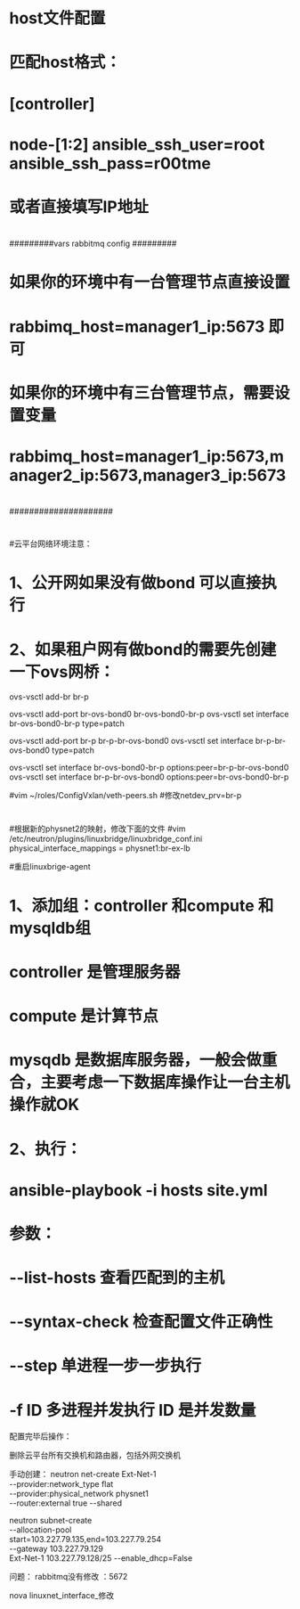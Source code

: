 
# host文件配置
# 匹配host格式：
# [controller]
# node-[1:2] ansible_ssh_user=root ansible_ssh_pass=r00tme
#  或者直接填写IP地址
#
#########vars rabbitmq config #########
# 如果你的环境中有一台管理节点直接设置
#  
# rabbimq_host=manager1_ip:5673 即可
#
# 如果你的环境中有三台管理节点，需要设置变量
#
# rabbimq_host=manager1_ip:5673,manager2_ip:5673,manager3_ip:5673
#
#####################
#
#云平台网络环境注意：
# 1、公开网如果没有做bond 可以直接执行
#
# 2、如果租户网有做bond的需要先创建一下ovs网桥：

ovs-vsctl add-br br-p

ovs-vsctl add-port br-ovs-bond0 br-ovs-bond0-br-p
ovs-vsctl set interface br-ovs-bond0-br-p type=patch

ovs-vsctl add-port br-p br-p-br-ovs-bond0
ovs-vsctl set interface br-p-br-ovs-bond0 type=patch

ovs-vsctl set interface br-ovs-bond0-br-p options:peer=br-p-br-ovs-bond0
ovs-vsctl set interface br-p-br-ovs-bond0 options:peer=br-ovs-bond0-br-p

#vim ~/roles/ConfigVxlan/veth-peers.sh
#修改netdev_prv=br-p
#
#根据新的physnet2的映射，修改下面的文件
#vim /etc/neutron/plugins/linuxbridge/linuxbridge_conf.ini
physical_interface_mappings = physnet1:br-ex-lb


#重启linuxbrige-agent
#
#
#    1、添加组：controller 和compute 和mysqldb组
#    
#    controller 是管理服务器
#    compute    是计算节点
#    mysqdb     是数据库服务器，一般会做重合，主要考虑一下数据库操作让一台主机操作就OK
#    
#    
#    2、执行：
#    ansible-playbook -i hosts site.yml
#    
#    参数：
#    --list-hosts     查看匹配到的主机
#    --syntax-check   检查配置文件正确性
#    --step           单进程一步一步执行
#    -f ID            多进程并发执行 ID 是并发数量



配置完毕后操作：


删除云平台所有交换机和路由器，包括外网交换机



手动创建：
neutron net-create Ext-Net-1 \
--provider:network_type flat \
--provider:physical_network physnet1 \
--router:external true --shared


neutron subnet-create  \
--allocation-pool \
start=103.227.79.135,end=103.227.79.254 \
--gateway 103.227.79.129  \
Ext-Net-1 103.227.79.128/25  --enable_dhcp=False

















问题：
rabbitmq没有修改 ：5672


nova linuxnet_interface_修改










#
